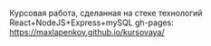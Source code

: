 Курсовая работа, сделанная на стеке технологий React+NodeJS+Express+mySQL
gh-pages: https://maxlapenkov.github.io/kursovaya/
